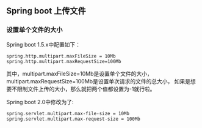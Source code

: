 ## Spring boot 上传文件

### 设置单个文件的大小
Spring boot 1.5.x中配置如下：
```
spring.http.multipart.maxFileSize = 10Mb  
spring.http.multipart.maxRequestSize=100Mb 
```
其中，multipart.maxFileSize=10Mb是设置单个文件的大小，multipart.maxRequestSize=100Mb是设置单次请求的文件的总大小，
如果是想要不限制文件上传的大小，那么就把两个值都设置为-1就行啦。

Spring boot 2.0中修改为了:
```
spring.servlet.multipart.max-file-size = 10Mb  
spring.servlet.multipart.max-request-size = 100Mb 
```
